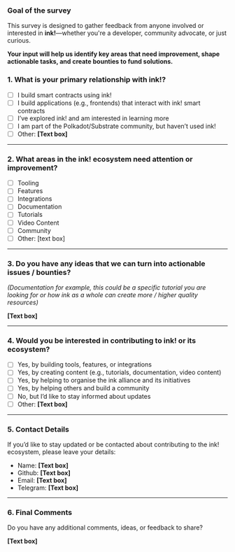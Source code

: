 ### Goal of the survey

This survey is designed to gather feedback from anyone involved or interested in **ink!**—whether you're a developer, community advocate, or just curious.

**Your input will help us identify key areas that need improvement, shape actionable tasks, and create bounties to fund solutions.**

### **1.** What is your primary relationship with ink!?

- [ ]  I build smart contracts using ink!
- [ ]  I build applications (e.g., frontends) that interact with ink! smart contracts
- [ ]  I’ve explored ink! and am interested in learning more
- [ ]  I am part of the Polkadot/Substrate community, but haven’t used ink!
- [ ]  Other: **[Text box]**

---

### **2. W**hat **areas** in the ink! ecosystem need attention or improvement?

- [ ]  Tooling
- [ ]  Features
- [ ]  Integrations
- [ ]  Documentation
- [ ]  Tutorials
- [ ]  Video Content
- [ ]  Community
- [ ]  Other: [text box]

---

### **3.** Do you have any ideas that we can turn into actionable issues / bounties?

*(Documentation for example, this could be a specific tutorial you are looking for or how ink as a whole can create more / higher quality resources)*

**[Text box]**

---

### **4.** Would you be interested in contributing to ink! or its ecosystem?

- [ ]  Yes, by building tools, features, or integrations
- [ ]  Yes, by creating content (e.g., tutorials, documentation, video content)
- [ ]  Yes, by helping to organise the ink alliance and its initiatives
- [ ]  Yes, by helping others and build a community
- [ ]  No, but I’d like to stay informed about updates
- [ ]  Other: **[Text box]**

---

### **5. Contact Details**

If you’d like to stay updated or be contacted about contributing to the ink! ecosystem, please leave your details:

- Name: **[Text box]**
- Github: **[Text box]**
- Email: **[Text box]**
- Telegram: **[Text box]**

---

### **6. Final Comments**

Do you have any additional comments, ideas, or feedback to share?

**[Text box]**

